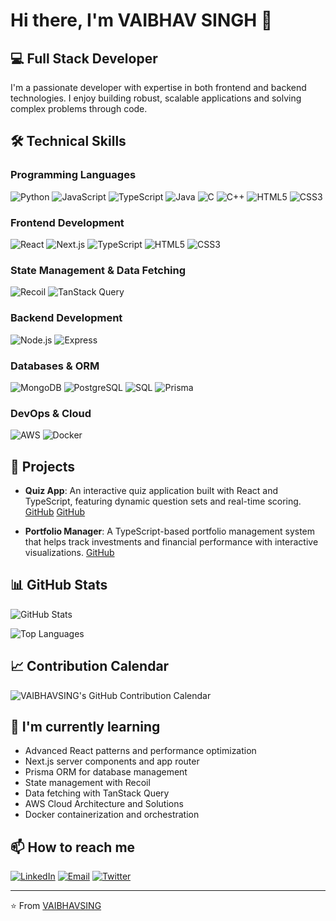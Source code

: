 # Hi there, I'm VAIBHAV SINGH 👋

## 💻 Full Stack Developer

I'm a passionate developer with expertise in both frontend and backend technologies. I enjoy building robust, scalable applications and solving complex problems through code.

## 🛠️ Technical Skills

### Programming Languages
![Python](https://img.shields.io/badge/-Python-3776AB?style=flat-square&logo=python&logoColor=white)
![JavaScript](https://img.shields.io/badge/-JavaScript-F7DF1E?style=flat-square&logo=javascript&logoColor=black)
![TypeScript](https://img.shields.io/badge/-TypeScript-007ACC?style=flat-square&logo=typescript&logoColor=white)
![Java](https://img.shields.io/badge/-Java-007396?style=flat-square&logo=java&logoColor=white)
![C](https://img.shields.io/badge/-C-A8B9CC?style=flat-square&logo=c&logoColor=black)
![C++](https://img.shields.io/badge/-C++-00599C?style=flat-square&logo=c%2B%2B&logoColor=white)
![HTML5](https://img.shields.io/badge/-HTML5-E34F26?style=flat-square&logo=html5&logoColor=white)
![CSS3](https://img.shields.io/badge/-CSS3-1572B6?style=flat-square&logo=css3&logoColor=white)

### Frontend Development
![React](https://img.shields.io/badge/-React-61DAFB?style=flat-square&logo=react&logoColor=black)
![Next.js](https://img.shields.io/badge/-Next.js-000000?style=flat-square&logo=nextdotjs&logoColor=white)
![TypeScript](https://img.shields.io/badge/-TypeScript-007ACC?style=flat-square&logo=typescript&logoColor=white)
![HTML5](https://img.shields.io/badge/-HTML5-E34F26?style=flat-square&logo=html5&logoColor=white)
![CSS3](https://img.shields.io/badge/-CSS3-1572B6?style=flat-square&logo=css3&logoColor=white)

### State Management & Data Fetching
![Recoil](https://img.shields.io/badge/-Recoil-3578E5?style=flat-square&logo=recoil&logoColor=white)
![TanStack Query](https://img.shields.io/badge/-TanStack%20Query-FF4154?style=flat-square&logo=react-query&logoColor=white)

### Backend Development
![Node.js](https://img.shields.io/badge/-Node.js-339933?style=flat-square&logo=nodedotjs&logoColor=white)
![Express](https://img.shields.io/badge/-Express-000000?style=flat-square&logo=express&logoColor=white)

### Databases & ORM
![MongoDB](https://img.shields.io/badge/-MongoDB-47A248?style=flat-square&logo=mongodb&logoColor=white)
![PostgreSQL](https://img.shields.io/badge/-PostgreSQL-336791?style=flat-square&logo=postgresql&logoColor=white)
![SQL](https://img.shields.io/badge/-SQL-4479A1?style=flat-square&logo=mysql&logoColor=white)
![Prisma](https://img.shields.io/badge/-Prisma-2D3748?style=flat-square&logo=prisma&logoColor=white)

### DevOps & Cloud
![AWS](https://img.shields.io/badge/-AWS-232F3E?style=flat-square&logo=amazon-aws&logoColor=white)
![Docker](https://img.shields.io/badge/-Docker-2496ED?style=flat-square&logo=docker&logoColor=white)

## 🚀 Projects

- **Quiz App**: An interactive quiz application built with React and TypeScript, featuring dynamic question sets and real-time scoring. [GitHub](https://github.com/VAIBHAVSING/quiz-app)  [GitHub](https://github.com/VAIBHAVSING/Portfolio-Manager)

- **Portfolio Manager**: A TypeScript-based portfolio management system that helps track investments and financial performance with interactive visualizations. [GitHub](https://github.com/VAIBHAVSING/Portfolio-Manager)

## 📊 GitHub Stats

<!-- Add the following parameters to make the stats update more frequently: &cache_seconds=1800 -->
![GitHub Stats](https://github-readme-stats.vercel.app/api?username=VAIBHAVSING&show_icons=true&theme=radical&cache_seconds=1800&count_private=true)

![Top Languages](https://github-readme-stats.vercel.app/api/top-langs/?username=VAIBHAVSING&layout=compact&theme=radical&cache_seconds=1800&hide=html)

## 📈 Contribution Calendar

<!-- GitHub Contribution Calendar -->
<img src="https://ghchart.rshah.org/VAIBHAVSING" alt="VAIBHAVSING's GitHub Contribution Calendar" />

## 🌱 I'm currently learning

- Advanced React patterns and performance optimization
- Next.js server components and app router
- Prisma ORM for database management
- State management with Recoil
- Data fetching with TanStack Query
- AWS Cloud Architecture and Solutions
- Docker containerization and orchestration

## 📫 How to reach me

[![LinkedIn](https://img.shields.io/badge/-LinkedIn-0077B5?style=flat-square&logo=linkedin&logoColor=white)](your-linkedin-url)
[![Email](https://img.shields.io/badge/-Email-D14836?style=flat-square&logo=gmail&logoColor=white)](mailto:your.email@example.com)
[![Twitter](https://img.shields.io/badge/-Twitter-1DA1F2?style=flat-square&logo=twitter&logoColor=white)](your-twitter-url)

---

⭐️ From [VAIBHAVSING](https://github.com/VAIBHAVSING)

<!-- Last Updated: 2025-03-07 20:24:07 UTC -->
